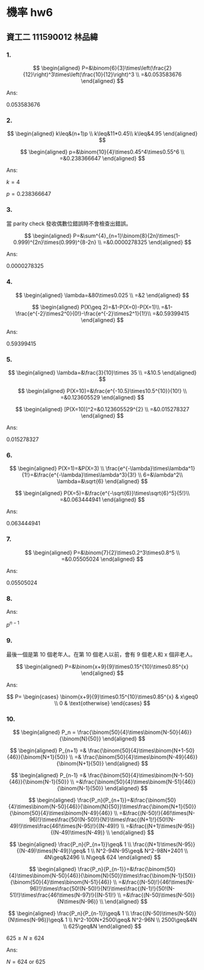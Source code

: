 # 機率 hw6

## 資工二 111590012 林品緯

### 1.

$$
\begin{aligned}
P=&\binom{6}{3}\times\left(\frac{2}{12}\right)^3\times\left(\frac{10}{12}\right)^3 \\
=&0.053583676
\end{aligned}
$$

Ans:

0.053583676

### 2.

$$
\begin{aligned}
k\leq&(n+1)p \\
k\leq&11*0.45\\
k\leq&4.95
\end{aligned}
$$

$$
\begin{aligned}
p=&\binom{10}{4}\times0.45^4\times0.55^6 \\
=&0.238366647
\end{aligned}
$$

Ans:

$k=4$

$p=0.238366647$

### 3.

當 parity check 發收偶數位錯誤時不會檢查出錯誤。

$$
\begin{aligned}
P=&\sum^{4}_{n=1}\binom{8}{2n}\times(1-0.999)^{2n}\times(0.999)^{8-2n} \\
=&0.0000278325
\end{aligned}
$$

Ans:

0.0000278325

### 4.

$$
\begin{aligned}
\lambda=&80\times0.025 \\
=&2
\end{aligned}
$$

$$
\begin{aligned}
P(X\geq 2)=&1-P(X=0)-P(X=1)\\
=&1-\frac{e^{-2}\times2^0}{0!}-\frac{e^{-2}\times2^1}{1!}\\
=&0.59399415
\end{aligned}
$$

Ans:

0.59399415

### 5.

$$
\begin{aligned}
\lambda=&\frac{3}{10}\times 35 \\
=&10.5
\end{aligned}
$$

$$
\begin{aligned}
P(X=10)=&\frac{e^{-10.5}\times10.5^{10}}{10!} \\
=&0.123605529
\end{aligned}
$$

$$
\begin{aligned}
[P(X=10)]^2=&0.123605529^{2} \\
=&0.015278327
\end{aligned}
$$

Ans:

0.015278327

### 6.

$$
\begin{aligned}
P(X=1)=&P(X=3) \\
\frac{e^{-\lambda}\times\lambda^1}{1!}=&\frac{e^{-\lambda}\times\lambda^3}{3!} \\
6=&\lambda^2\\
\lambda=&\sqrt{6}
\end{aligned}
$$

$$
\begin{aligned}
P(X=5)=&\frac{e^{-\sqrt{6}}\times\sqrt{6}^5}{5!}\\
=&0.063444941
\end{aligned}
$$

Ans:

0.063444941

### 7.

$$
\begin{aligned}
P=&\binom{7}{2}\times0.2^3\times0.8^5 \\
=&0.05505024
\end{aligned}
$$

Ans:

0.05505024

### 8.

Ans:

$p^{n-1}$

### 9.

最後一個是第 10 個老年人。在第 10 個老人以前，會有 9 個老人和 x 個非老人。

$$
\begin{aligned}
P=&\binom{x+9}{9}\times0.15^{10}\times0.85^{x}
\end{aligned}
$$

Ans:

$$
P=
\begin{cases}
\binom{x+9}{9}\times0.15^{10}\times0.85^{x} & x\geq0 \\
0 & \text{otherwise}
\end{cases}
$$

### 10.

$$
\begin{aligned}
P_n = \frac{\binom{50}{4}\times\binom{N-50}{46}}{\binom{N}{50}}
\end{aligned}
$$

$$
\begin{aligned}
P_{n+1} =& \frac{\binom{50}{4}\times\binom{N+1-50}{46}}{\binom{N+1}{50}} \\
=& \frac{\binom{50}{4}\times\binom{N-49}{46}}{\binom{N+1}{50}}
\end{aligned}
$$

$$
\begin{aligned}
P_{n-1} =& \frac{\binom{50}{4}\times\binom{N-1-50}{46}}{\binom{N-1}{50}} \\
=&\frac{\binom{50}{4}\times\binom{N-51}{46}}{\binom{N-1}{50}}
\end{aligned}
$$

$$
\begin{aligned}
\frac{P_n}{P_{n+1}}=&\frac{\binom{50}{4}\times\binom{N-50}{46}}{\binom{N}{50}}\times\frac{\binom{N+1}{50}}{\binom{50}{4}\times\binom{N-49}{46}} \\
=&\frac{(N-50)!}{46!\times(N-96)!}\times\frac{50!(N-50)!}{N!}\times\frac{(N+1)!}{50!(N-49)!}\times\frac{46!\times(N-95)!}{(N-49)!} \\
=&\frac{(N+1)\times(N-95)}{(N-49)\times(N-49)} \\
\end{aligned}
$$

$$
\begin{aligned}
\frac{P_n}{P_{n+1}}\geq& 1 \\
\frac{(N+1)\times(N-95)}{(N-49)\times(N-49)}\geq& 1 \\
N^2-94N-95\geq& N^2-98N+2401 \\
4N\geq&2496 \\
N\geq& 624
\end{aligned}
$$

$$
\begin{aligned}
\frac{P_n}{P_{n-1}}=&\frac{\binom{50}{4}\times\binom{N-50}{46}}{\binom{N}{50}}\times\frac{\binom{N-1}{50}}{\binom{50}{4}\times\binom{N-51}{46}} \\
=&\frac{(N-50)!}{46!\times(N-96)!}\times\frac{50!(N-50)!}{N!}\times\frac{(N-1)!}{50!(N-51)!}\times\frac{46!\times(N-97)!}{(N-51)!} \\
=&\frac{(N-50)\times(N-50)}{N\times(N-96)} \\
\end{aligned}
$$

$$
\begin{aligned}
\frac{P_n}{P_{n-1}}\geq& 1 \\
\frac{(N-50)\times(N-50)}{N\times(N-96)}\geq& 1 \\
N^2-100N+2500\geq& N^2-96N \\
2500\geq&4N \\
625\geq&N
\end{aligned}
$$

$625\geq N \geq 624$

Ans:

$N= 624$ or $625$
